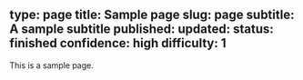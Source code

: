 type: page
title: Sample page
slug: page
subtitle: A sample subtitle
published:
updated:
status: finished
confidence: high
difficulty: 1
---

This is a sample page.